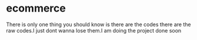 # ecommerce
There is only one thing you should know is there are the codes
there are the raw codes.I just dont wanna lose them.I am doing the project done soon
